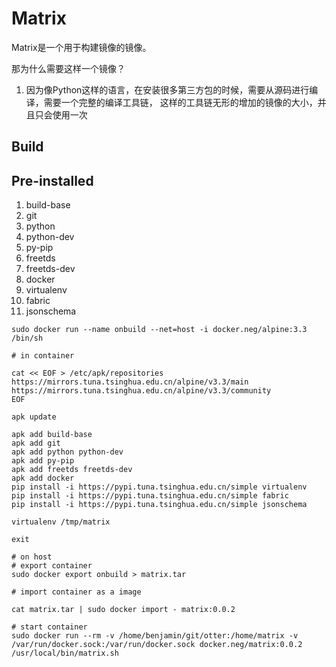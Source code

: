 Matrix
=========================
Matrix是一个用于构建镜像的镜像。

那为什么需要这样一个镜像？
1. 因为像Python这样的语言，在安装很多第三方包的时候，需要从源码进行编译，需要一个完整的编译工具链， 这样的工具链无形的增加的镜像的大小，并且只会使用一次 

Build
---------------------

Pre-installed
---------------------
1. build-base
2. git
3. python
4. python-dev
5. py-pip
6. freetds
7. freetds-dev
8. docker
9. virtualenv
10. fabric
11. jsonschema

```shell
sudo docker run --name onbuild --net=host -i docker.neg/alpine:3.3 /bin/sh

# in container

cat << EOF > /etc/apk/repositories
https://mirrors.tuna.tsinghua.edu.cn/alpine/v3.3/main
https://mirrors.tuna.tsinghua.edu.cn/alpine/v3.3/community
EOF

apk update

apk add build-base
apk add git
apk add python python-dev
apk add py-pip
apk add freetds freetds-dev
apk add docker
pip install -i https://pypi.tuna.tsinghua.edu.cn/simple virtualenv
pip install -i https://pypi.tuna.tsinghua.edu.cn/simple fabric
pip install -i https://pypi.tuna.tsinghua.edu.cn/simple jsonschema

virtualenv /tmp/matrix

exit

# on host
# export container
sudo docker export onbuild > matrix.tar

# import container as a image

cat matrix.tar | sudo docker import - matrix:0.0.2

# start container
sudo docker run --rm -v /home/benjamin/git/otter:/home/matrix -v /var/run/docker.sock:/var/run/docker.sock docker.neg/matrix:0.0.2 /usr/local/bin/matrix.sh

```